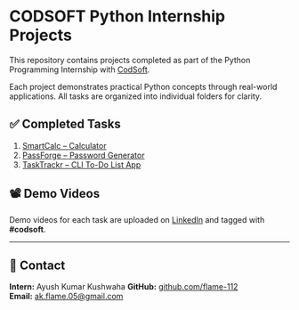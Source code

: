 # CODSOFT Python Internship Projects

This repository contains projects completed as part of the Python Programming Internship with [CodSoft](https://www.codsoft.in).

Each project demonstrates practical Python concepts through real-world applications. All tasks are organized into individual folders for clarity.

## ✅ Completed Tasks

1. [SmartCalc – Calculator](./Task_1_SmartCalc)
2. [PassForge – Password Generator](./Task_2_PassForge)
3. [TaskTrackr – CLI To-Do List App](./Task_3_TaskTrackr)

## 📽️ Demo Videos
Demo videos for each task are uploaded on [LinkedIn](https://www.linkedin.com/in/ayush-kushwaha05/) and tagged with **#codsoft**.

---

## 📧 Contact

**Intern:** Ayush Kumar Kushwaha
**GitHub:** [github.com/flame-112](https://github.com/flame-112)  
**Email:** ak.flame.05@gmail.com
 
